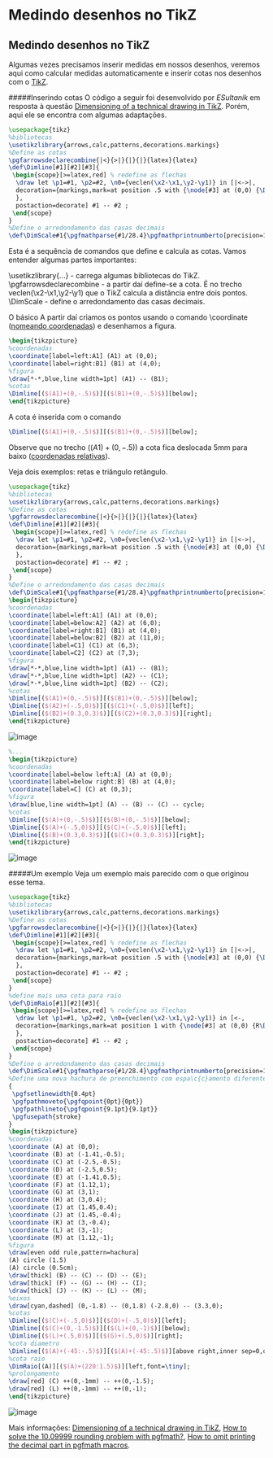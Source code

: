 Medindo desenhos no TikZ
========================

Medindo desenhos no TikZ
------------------------

Algumas vezes precisamos inserir medidas em nossos desenhos, veremos aqui como calcular medidas automaticamente e inserir cotas nos desenhos com o [TikZ].

#####Inserindo cotas
O código a seguir foi desenvolvido por _ESultanik_ em resposta à questão [Dimensioning of a technical drawing in TikZ]. Porém, aqui ele se encontra com algumas adaptações.

```latex
\usepackage{tikz}
%bibliotecas
\usetikzlibrary{arrows,calc,patterns,decorations.markings}
%Define as cotas
\pgfarrowsdeclarecombine{|<}{>|}{|}{|}{latex}{latex}
\def\Dimline[#1][#2][#3]{
 \begin{scope}[>=latex,red] % redefine as flechas
  \draw let \p1=#1, \p2=#2, \n0={veclen(\x2-\x1,\y2-\y1)} in [|<->|,
  decoration={markings,mark=at position .5 with {\node[#3] at (0,0) {\DimScale{\n0}};},
  },
  postaction=decorate] #1 -- #2 ;
 \end{scope}
}
%Define o arredondamento das casas decimais
\def\DimScale#1{\pgfmathparse{#1/28.4}\pgfmathprintnumberto[precision=1]{\pgfmathresult}{\roundednumber} \roundednumber cm}
```

Esta é a sequência de comandos que define e calcula as cotas. Vamos entender algumas partes importantes:

\usetikzlibrary{...} - carrega algumas bibliotecas do TikZ.
\pgfarrowsdeclarecombine - a partir daí define-se a cota. É no trecho veclen(\x2-\x1,\y2-\y1) que o TikZ calcula a distância entre dois pontos.
\DimScale - define o arredondamento das casas decimais.

O básico
A partir daí criamos os pontos usando o comando \coordinate ([nomeando coordenadas]) e desenhamos a figura.

```latex
\begin{tikzpicture}
%coordenadas
\coordinate[label=left:A1] (A1) at (0,0);
\coordinate[label=right:B1] (B1) at (4,0);
%figura
\draw[*-*,blue,line width=1pt] (A1) -- (B1);
%cotas
\Dimline[($(A1)+(0,-.5)$)][($(B1)+(0,-.5)$)][below];
\end{tikzpicture}
```

A cota é inserida com o comando
```latex
\Dimline[($(A1)+(0,-.5)$)][($(B1)+(0,-.5)$)][below];
```

Observe que no trecho ($(A1)+(0,-.5)$) a cota fica deslocada 5mm para baixo ([coordenadas relativas]).

Veja dois exemplos: retas e triângulo retângulo.
```latex
\usepackage{tikz}
%bibliotecas
\usetikzlibrary{arrows,calc,patterns,decorations.markings}
%Define as cotas
\pgfarrowsdeclarecombine{|<}{>|}{|}{|}{latex}{latex}
\def\Dimline[#1][#2][#3]{
 \begin{scope}[>=latex,red] % redefine as flechas
  \draw let \p1=#1, \p2=#2, \n0={veclen(\x2-\x1,\y2-\y1)} in [|<->|,
  decoration={markings,mark=at position .5 with {\node[#3] at (0,0) {\DimScale{\n0}};},
  },
  postaction=decorate] #1 -- #2 ;
 \end{scope}
}
%Define o arredondamento das casas decimais
\def\DimScale#1{\pgfmathparse{#1/28.4}\pgfmathprintnumberto[precision=1]{\pgfmathresult}{\roundednumber} \roundednumber cm}
\begin{tikzpicture}
%coordenadas
\coordinate[label=left:A1] (A1) at (0,0);
\coordinate[label=below:A2] (A2) at (6,0);
\coordinate[label=right:B1] (B1) at (4,0);
\coordinate[label=below:B2] (B2) at (11,0);
\coordinate[label=C1] (C1) at (6,3);
\coordinate[label=C2] (C2) at (7,3);
%figura
\draw[*-*,blue,line width=1pt] (A1) -- (B1);
\draw[*-*,blue,line width=1pt] (A2) -- (C1);
\draw[*-*,blue,line width=1pt] (B2) -- (C2);
%cotas
\Dimline[($(A1)+(0,-.5)$)][($(B1)+(0,-.5)$)][below];
\Dimline[($(A2)+(-.5,0)$)][($(C1)+(-.5,0)$)][left];
\Dimline[($(B2)+(0.3,0.3)$)][($(C2)+(0.3,0.3)$)][right];
\end{tikzpicture}
```

![image](http://3.bp.blogspot.com/-VqxzTbDUhzE/Ter9A5VL2nI/AAAAAAAAAMs/1yykk92Uvw0/s400/dimension01.png)

```latex
%...
\begin{tikzpicture}
%coordenadas
\coordinate[label=below left:A] (A) at (0,0);
\coordinate[label=below right:B] (B) at (4,0);
\coordinate[label=C] (C) at (0,3);
%figura
\draw[blue,line width=1pt] (A) -- (B) -- (C) -- cycle;
%cotas
\Dimline[($(A)+(0,-.5)$)][($(B)+(0,-.5)$)][below];
\Dimline[($(A)+(-.5,0)$)][($(C)+(-.5,0)$)][left];
\Dimline[($(B)+(0.3,0.3)$)][($(C)+(0.3,0.3)$)][right];
\end{tikzpicture}
```

![image](http://3.bp.blogspot.com/-5LxnhhJ3pJE/Ter9F4C-LOI/AAAAAAAAAMw/jTNJEIOPibY/s320/dimension02.png)

#####Um exemplo
Veja um exemplo mais parecido com o que originou esse tema.

```latex
\usepackage{tikz}
%bibliotecas
\usetikzlibrary{arrows,calc,patterns,decorations.markings}
%Define as cotas
\pgfarrowsdeclarecombine{|<}{>|}{|}{|}{latex}{latex}
\def\Dimline[#1][#2][#3]{
 \begin{scope}[>=latex,red] % redefine as flechas
  \draw let \p1=#1, \p2=#2, \n0={veclen(\x2-\x1,\y2-\y1)} in [|<->|,
  decoration={markings,mark=at position .5 with {\node[#3] at (0,0) {\DimScale{\n0}};},
  },
  postaction=decorate] #1 -- #2 ;
 \end{scope}
}
%define mais uma cota para raio
\def\DimRaio[#1][#2][#3]{
 \begin{scope}[>=latex,red] % redefine as flechas
  \draw let \p1=#1, \p2=#2, \n0={veclen(\x2-\x1,\y2-\y1)} in [<-,
  decoration={markings,mark=at position 1 with {\node[#3] at (0,0) {R\DimScale{\n0}};},
  },
  postaction=decorate] #1 -- #2 ;
 \end{scope}
}
%Define o arredondamento das casas decimais
\def\DimScale#1{\pgfmathparse{#1/28.4}\pgfmathprintnumberto[precision=1]{\pgfmathresult}{\roundednumber} \roundednumber cm}
%Define uma nova hachura de preenchimento com espa\c{c}amento diferente \pgfdeclarepatternformonly{hachura}{\pgfqpoint{-1pt}{-1pt}}{\pgfqpoint{10pt}{10pt}}{\pgfqpoint{9pt}{9pt}}%
{
 \pgfsetlinewidth{0.4pt}
 \pgfpathmoveto{\pgfqpoint{0pt}{0pt}}
 \pgfpathlineto{\pgfqpoint{9.1pt}{9.1pt}}
 \pgfusepath{stroke}
}
\begin{tikzpicture}
%coordenadas
\coordinate (A) at (0,0);
\coordinate (B) at (-1.41,-0.5);
\coordinate (C) at (-2.5,-0.5);
\coordinate (D) at (-2.5,0.5);
\coordinate (E) at (-1.41,0.5);
\coordinate (F) at (1.12,1);
\coordinate (G) at (3,1);
\coordinate (H) at (3,0.4);
\coordinate (I) at (1.45,0.4);
\coordinate (J) at (1.45,-0.4);
\coordinate (K) at (3,-0.4);
\coordinate (L) at (3,-1);
\coordinate (M) at (1.12,-1);
%figura
\draw[even odd rule,pattern=hachura]
(A) circle (1.5)
(A) circle (0.5cm);
\draw[thick] (B) -- (C) -- (D) -- (E);
\draw[thick] (F) -- (G) -- (H) -- (I);
\draw[thick] (J) -- (K) -- (L) -- (M);
%eixos
\draw[cyan,dashed] (0,-1.8) -- (0,1.8) (-2.8,0) -- (3.3,0);
%cotas
\Dimline[($(C)+(-.5,0)$)][($(D)+(-.5,0)$)][left];
\Dimline[($(C)+(0,-1.5)$)][($(L)+(0,-1)$)][below];
\Dimline[($(L)+(.5,0)$)][($(G)+(.5,0)$)][right];
%cota diametro
\Dimline[($(A)+(-45:-.5)$)][($(A)+(-45:.5)$)][above right,inner sep=0,outer sep=2,fill=white,font=\tiny];
%cota raio
\DimRaio[(A)][($(A)+(220:1.5)$)][left,font=\tiny];
%prolongamento
\draw[red] (C) ++(0,-1mm) -- ++(0,-1.5);
\draw[red] (L) ++(0,-1mm) -- ++(0,-1);
\end{tikzpicture}
```

![image](http://3.bp.blogspot.com/-GYRwNM23pt4/Ter9KOwBnRI/AAAAAAAAAM0/JMrO1F7jOOc/s400/dimension03.png)

Mais informações: [Dimensioning of a technical drawing in TikZ], [How to solve the 10.09999 rounding problem with pgfmath?], [How to omit printing the decimal part in pgfmath macros].



[TikZ]:http://latexbr.blogspot.com/2011/01/desenhando-com-tikz.html

[Dimensioning of a technical drawing in TikZ]:http://tex.stackexchange.com/questions/14901/dimensioning-of-a-technical-drawing-in-tikz

[nomeando coordenadas]:http://latexbr.blogspot.com/2011/05/sistemas-de-coordenadas-no-tikz.html

[coordenadas relativas]:http://latexbr.blogspot.com/2011/05/sistemas-de-coordenadas-no-tikz.html

[Dimensioning of a technical drawing in TikZ]:http://tex.stackexchange.com/questions/14901/dimensioning-of-a-technical-drawing-in-tikz

[How to solve the 10.09999 rounding problem with pgfmath?]:http://tex.stackexchange.com/questions/19626/how-to-solve-the-10-09999-rounding-problem-with-pgfmath

[How to omit printing the decimal part in pgfmath macros]:http://tex.stackexchange.com/questions/19588/how-to-omit-printing-the-decimal-part-in-pgfmath-macros